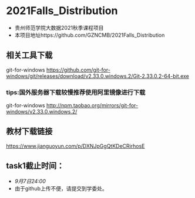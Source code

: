 # 2021Falls_Distribution
- 贵州师范学院大数据2021秋季课程项目
- 本项目地址https://github.com/GZNCMB/2021Falls_Distribution
## 相关工具下载
git-for-windows https://github.com/git-for-windows/git/releases/download/v2.33.0.windows.2/Git-2.33.0.2-64-bit.exe
### tips:国外服务器下载较慢推荐使用阿里镜像进行下载
git-for-windows http://npm.taobao.org/mirrors/git-for-windows/v2.33.0.windows.2/

## 教材下载链接
https://www.jianguoyun.com/p/DXNJpGgQtKDeCRirhosE

## task1截止时间：
- *9月7日24:00* 
- 由于github上传不便，请提交到学委处。
